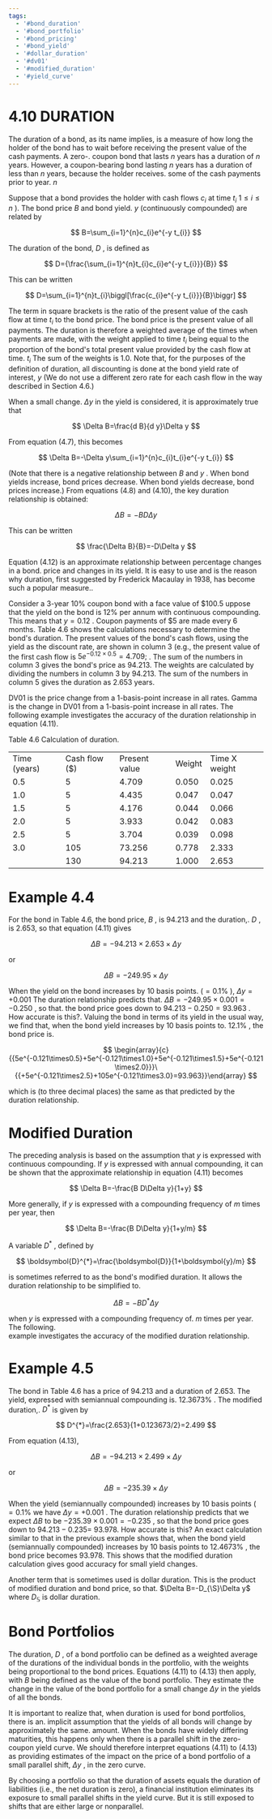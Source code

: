 ```yaml
---
tags:
  - '#bond_duration'
  - '#bond_portfolio'
  - '#bond_pricing'
  - '#bond_yield'
  - '#dollar_duration'
  - '#dv01'
  - '#modified_duration'
  - '#yield_curve'
---
```

# 4.10 DURATION  

The duration of a bond, as its name implies, is a measure of how long the holder of the bond has to wait before receiving the present value of the cash payments. A zero-. coupon bond that lasts $n$ years has a duration of $n$ years. However, a coupon-bearing bond lasting $n$ years has a duration of less than $n$ years, because the holder receives. some of the cash payments prior to year. $n$  

Suppose that a bond provides the holder with cash flows $c_{i}$ at time $t_{i}$ $1\leq i\leq n$ ). The bond price $B$ and bond yield. $y$ (continuously compounded) are related by  

$$
B=\sum_{i=1}^{n}c_{i}e^{-y t_{i}}
$$  

The duration of the bond, $D$ , is defined as  

$$
D={\frac{\sum_{i=1}^{n}t_{i}c_{i}e^{-y t_{i}}}{B}}
$$  

This can be written  

$$
D=\sum_{i=1}^{n}t_{i}\biggl[\frac{c_{i}e^{-y t_{i}}}{B}\biggr]
$$  

The term in square brackets is the ratio of the present value of the cash flow at time $t_{i}$ to the bond price. The bond price is the present value of all payments. The duration is therefore a weighted average of the times when payments are made, with the weight applied to time $t_{i}$ being equal to the proportion of the bond's total present value provided by the cash flow at time. $t_{i}$ The sum of the weights is 1.0. Note that, for the purposes of the definition of duration, all discounting is done at the bond yield rate of interest, $y$ (We do not use a different zero rate for each cash flow in the way described in Section 4.6.)  

When a small change. $\Delta y$ in the yield is considered, it is approximately true that  

$$
\Delta B=\frac{d B}{d y}\Delta y
$$  

From equation (4.7), this becomes  

$$
\Delta B=-\Delta y\sum_{i=1}^{n}c_{i}t_{i}e^{-y t_{i}}
$$  

(Note that there is a negative relationship between $B$ and $y$ . When bond yields increase, bond prices decrease. When bond yields decrease, bond prices increase.) From equations (4.8) and (4.10), the key duration relationship is obtained:  

$$
\Delta B=-B D\Delta y
$$  

This can be written  

$$
\frac{\Delta B}{B}=-D\Delta y
$$  

Equation (4.12) is an approximate relationship between percentage changes in a bond. price and changes in its yield. It is easy to use and is the reason why duration, first suggested by Frederick Macaulay in 1938, has become such a popular measure..  

Consider a 3-year $10\%$ coupon bond with a face value of $\$100.5$ uppose that the yield on the bond is $12\%$ per annum with continuous compounding. This means that $y=0.12$ . Coupon payments of $\$5$ are made every 6 months. Table 4.6 shows the calculations necessary to determine the bond's duration. The present values of the bond's cash flows, using the yield as the discount rate, are shown in column 3 (e.g., the present value of the first cash flow is $5e^{-0.12\times0.5}=4.709;$ . The sum of the numbers in column 3 gives the bond's price as 94.213. The weights are calculated by dividing the numbers in column 3 by 94.213. The sum of the numbers in column 5 gives the duration as 2.653 years.  

DV01 is the price change from a 1-basis-point increase in all rates. Gamma is the change in DV01 from a 1-basis-point increase in all rates. The following example investigates the accuracy of the duration relationship in equation (4.11).  

Table 4.6 Calculation of duration.   


<html><body><table><tr><td>Time (years)</td><td>Cash flow ($)</td><td>Present value</td><td>Weight</td><td>Time X weight</td></tr><tr><td>0.5</td><td>5</td><td>4.709</td><td>0.050</td><td>0.025</td></tr><tr><td>1.0</td><td>5</td><td>4.435</td><td>0.047</td><td>0.047</td></tr><tr><td>1.5</td><td>5</td><td>4.176</td><td>0.044</td><td>0.066</td></tr><tr><td>2.0</td><td>5</td><td>3.933</td><td>0.042</td><td>0.083</td></tr><tr><td>2.5</td><td>5</td><td>3.704</td><td>0.039</td><td>0.098</td></tr><tr><td>3.0</td><td>105</td><td>73.256</td><td>0.778</td><td>2.333</td></tr><tr><td></td><td>130</td><td>94.213</td><td>1.000</td><td>2.653</td></tr></table></body></html>  

# Example 4.4  

For the bond in Table 4.6, the bond price, $B$ , is 94.213 and the duration,. $D$ , is 2.653, so that equation (4.11) gives  

$$
\Delta B=-94.213\times2.653\times\Delta y
$$  

or  

$$
\Delta B=-249.95\times\Delta y
$$  

When the yield on the bond increases by 10 basis points. $(=0.1\%$ ), $\Delta y=+0.001$ The duration relationship predicts that. $\Delta B=-249.95\times0.001=-0.250$ , so that. the bond price goes down to $94.213-0.250=93.963$ . How accurate is this?. Valuing the bond in terms of its yield in the usual way, we find that, when the bond yield increases by 10 basis points to. $12.1\%$ , the bond price is.  

$$
\begin{array}{c}{{5e^{-0.121\times0.5}+5e^{-0.121\times1.0}+5e^{-0.121\times1.5}+5e^{-0.121\times2.0}}}\ {{+5e^{-0.121\times2.5}+105e^{-0.121\times3.0}=93.963}}\end{array}
$$  

which is (to three decimal places) the same as that predicted by the duration relationship.  

# Modified Duration  

The preceding analysis is based on the assumption that $y$ is expressed with continuous compounding. If $y$ is expressed with annual compounding, it can be shown that the approximate relationship in equation (4.11) becomes  

$$
\Delta B=-\frac{B D\Delta y}{1+y}
$$  

More generally, if $y$ is expressed with a compounding frequency of $m$ times per year, then  

$$
\Delta B=-\frac{B D\Delta y}{1+y/m}
$$  

A variable $D^{*}$ , defined by  

$$
\boldsymbol{D}^{*}=\frac{\boldsymbol{D}}{1+\boldsymbol{y}/m}
$$  

is sometimes referred to as the bond's modified duration. It allows the duration relationship to be simplified to.  

$$
\Delta B=-B D^{*}\Delta y
$$  

when $y$ is expressed with a compounding frequency of. $m$ times per year. The following.   
example investigates the accuracy of the modified duration relationship.  

# Example 4.5  

The bond in Table 4.6 has a price of 94.213 and a duration of 2.653. The yield, expressed with semiannual compounding is. $12.3673\%$ . The modified duration,. $D^{*}$ is given by  

$$
D^{*}=\frac{2.653}{1+0.123673/2}=2.499
$$  

From equation (4.13),  

$$
\Delta B=-94.213\times2.499\times\Delta y
$$  

or  

$$
\Delta B=-235.39\times\Delta y
$$  

When the yield (semiannually compounded) increases by 10 basis points $(=0.1\%$ we have $\Delta y=+0.001$ . The duration relationship predicts that we expect $\Delta B$ to be $-235.39\times0.001=-0.235$ , so that the bond price goes down to $94.213-0.235=$ 93.978. How accurate is this? An exact calculation similar to that in the previous example shows that, when the bond yield (semiannually compounded) increases by 10 basis points to $12.4673\%$ , the bond price becomes 93.978. This shows that the modified duration calculation gives good accuracy for small yield changes.  

Another term that is sometimes used is dollar duration. This is the product of modified duration and bond price, so that. $\Delta B=-D_{\S}\Delta y$ where $D_{\mathbb{S}}$ is dollar duration.  

# Bond Portfolios  

The duration, $D$ , of a bond portfolio can be defined as a weighted average of the durations of the individual bonds in the portfolio, with the weights being proportional to the bond prices. Equations (4.11) to (4.13) then apply, with $B$ being defined as the value of the bond portfolio. They estimate the change in the value of the bond portfolio for a small change $\Delta y$ in the yields of all the bonds.  

It is important to realize that, when duration is used for bond portfolios, there is an. implicit assumption that the yields of all bonds will change by approximately the same. amount. When the bonds have widely differing maturities, this happens only when there is a parallel shift in the zero-coupon yield curve. We should therefore interpret equations (4.11) to (4.13) as providing estimates of the impact on the price of a bond portfolio of a small parallel shift, $\Delta y$ , in the zero curve.  

By choosing a portfolio so that the duration of assets equals the duration of liabilities (i.e., the net duration is zero), a financial institution eliminates its exposure to small parallel shifts in the yield curve. But it is still exposed to shifts that are either large or nonparallel.  
